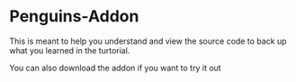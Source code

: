 # Penguins-Addon

This is meant to help you understand and view the source code to back up what you learned in the turtorial.

You can also download the addon if you want to try it out
